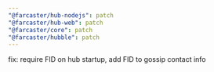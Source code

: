 ```yaml
---
"@farcaster/hub-nodejs": patch
"@farcaster/hub-web": patch
"@farcaster/core": patch
"@farcaster/hubble": patch
---
```


fix: require FID on hub startup, add FID to gossip contact info
